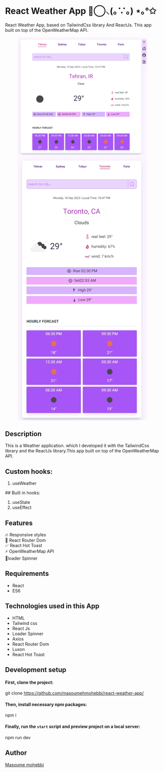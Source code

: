# React Weather App ⊚⃝⸜(｡∵｡) ⋆｡°✩

React Weather App, based on TailwindCss library And ReactJs. This app built on top of the OpenWeatherMap API.

<figure>
  <img src="https://github.com/masoumehmohebbi/react-weather-app/blob/main/react-weather-app-IMG1.jpg"/>
  <img src="https://github.com/masoumehmohebbi/react-weather-app/blob/main/react-weather-app-IMG2.jpg"/>
</figure>

## Description
This is a Weather application. which I developed it with the TailwindCss library and the ReactJs library.This app built on top of the OpenWeatherMap API.

## Custom hooks:
<ol>
  <li>useWeather</li>
</ol>
## Built in hooks:
<ol>
  <li>useState</li>
  <li>useEffect</li>
</ol>

## Features
🔥 Responsive styles
<br />
📱 React Router Dom 
<br />
✅ React Hot Toast
<br />
⚡️ OpenWeatherMap API
<br />
📀loader Spinner

## Requirements
<ul>
  <li>React</li>
  <li>ES6</li>
</ul>

## Technologies used in this App
<ul>
  <li>HTML</li>
  <li>Tailwind css</li>
  <li>React Js</li>
  <li>Loader Spinner</li>
  <li>Axios</li>
  <li>React Router Dom</li>
  <li>Luxon</li>
  <li>React Hot Toast</li>
</ul>

## Development setup
#### First, clone the project:
git clone https://github.com/masoumehmohebbi/react-weather-app/

#### Then, install necessary npm packages:
npm i

#### Finally, run the `start` script and preview project on a local server:
npm run dev

## Author
<a href="https://www.linkedin.com/in/masoumemohebbi">Masoume mohebbi</a>

